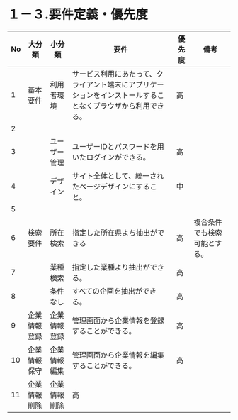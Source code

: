 # １－３.要件定義・優先度
|No|大分類|小分類|要件|優先度|備考|
|--|--|--|--|--|--|
|1|基本要件|利用者環境|サービス利用にあたって、クライアント端末にアプリケーションをインストールすることなくブラウザから利用できる。|高||
|2||||||
|3||ユーザー管理|ユーザーIDとパスワードを用いたログインができる。|高||
|4||デザイン|サイト全体として、統一されたページデザインにすること。|中||
|5||||||
|6|検索要件|所在検索|指定した所在県よち抽出ができる|高|複合条件でも検索可能とする。|
|7||業種検索|指定した業種より抽出ができる。|高||
|8||条件なし|すべての企画を抽出ができる。|高||
|9|企業情報登録|企業情報登録|管理画面から企業情報を登録することができる。|高||
|10|企業情報保守|企業情報編集|管理画面から企業情報を編集することができる。|高||
|11|企業情報削除|企業情報削除|高||